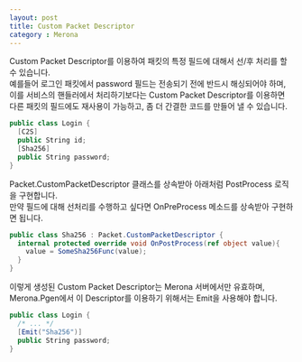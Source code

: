 ```yaml
---
layout: post
title: Custom Packet Descriptor
category : Merona
---
```


Custom Packet Descriptor를 이용하여 패킷의 특정 필드에 대해서 선/후 처리를 할 수 있습니다.<br>
예를들어 로그인 패킷에서 password 필드는 전송되기 전에 반드시 해싱되어야 하며, 이를 서비스의 핸들러에서 처리하기보다는 Custom Packet Descriptor를 이용하면 다른 패킷의 필드에도 재사용이 가능하고, 좀 더 간결한 코드를 만들어 낼 수 있습니다.

```c#
public class Login {
  [C2S]
  public String id;
  [Sha256]
  public String password;
}
```

Packet.CustomPacketDescriptor 클래스를 상속받아 아래처럼 PostProcess 로직을 구현합니다.<br>
만약 필드에 대해 선처리를 수행하고 싶다면 OnPreProcess 메소드를 상속받아 구현하면 됩니다.

```c#
public class Sha256 : Packet.CustomPacketDescriptor {
  internal protected override void OnPostProcess(ref object value){
    value = SomeSha256Func(value);
  }
}
```

이렇게 생성된 Custom Packet Descriptor는 Merona 서버에서만 유효하며,
Merona.Pgen에서 이 Descriptor를 이용하기 위해서는 Emit을 사용해야 합니다.

```c#
public class Login {
  /* ... */
  [Emit("Sha256")]
  public String password;
}
```
